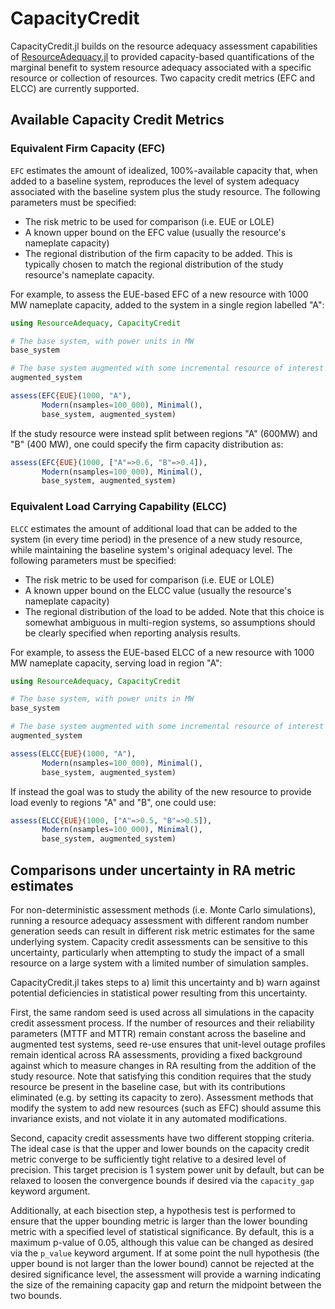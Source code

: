# CapacityCredit

CapacityCredit.jl builds on the resource adequacy assessment capabilities of
[ResourceAdequacy.jl](https://github.com/NREL/ResourceAdequacy.jl)
to provided capacity-based quantifications of the marginal benefit to
system resource adequacy associated with a specific resource or collection of
resources. Two capacity credit metrics (EFC and ELCC) are currently supported.

## Available Capacity Credit Metrics

### Equivalent Firm Capacity (EFC)

`EFC` estimates the amount of idealized, 100%-available capacity that, when
added to a baseline system, reproduces the level of system adequacy associated
with the baseline system plus the study resource. The following parameters must
be specified:

 - The risk metric to be used for comparison (i.e. EUE or LOLE)
 - A known upper bound on the EFC value (usually the resource's nameplate
   capacity)
 - The regional distribution of the firm capacity to be added. This is
   typically chosen to match the regional distribution of the study resource's
   nameplate capacity.

For example, to assess the EUE-based EFC of a new resource with 1000 MW nameplate
capacity, added to the system in a single region labelled "A":

```julia
using ResourceAdequacy, CapacityCredit

# The base system, with power units in MW
base_system

# The base system augmented with some incremental resource of interest
augmented_system

assess(EFC{EUE}(1000, "A"),
       Modern(nsamples=100_000), Minimal(),
       base_system, augmented_system)
```

If the study resource were instead split between regions "A" (600MW) and "B"
(400 MW), one could specify the firm capacity distribution as:

```julia
assess(EFC{EUE}(1000, ["A"=>0.6, "B"=>0.4]),
       Modern(nsamples=100_000), Minimal(),
       base_system, augmented_system)
```

### Equivalent Load Carrying Capability (ELCC)

`ELCC` estimates the amount of additional load that can be added to the system
(in every time period) in the presence of a new study resource, while
maintaining the baseline system's original adequacy level. The following
parameters must be specified:

 - The risk metric to be used for comparison (i.e. EUE or LOLE)
 - A known upper bound on the ELCC value (usually the resource's nameplate
   capacity)
 - The regional distribution of the load to be added. Note that this choice is
   somewhat ambiguous in multi-region systems, so assumptions should be clearly
   specified when reporting analysis results.

For example, to assess the EUE-based ELCC of a new resource with 1000 MW nameplate
capacity, serving load in region "A":

```julia
using ResourceAdequacy, CapacityCredit

# The base system, with power units in MW
base_system

# The base system augmented with some incremental resource of interest
augmented_system

assess(ELCC{EUE}(1000, "A"),
       Modern(nsamples=100_000), Minimal(),
       base_system, augmented_system)
```

If instead the goal was to study the ability of the new resource to provide
load evenly to regions "A" and "B", one could use:

```julia
assess(ELCC{EUE}(1000, ["A"=>0.5, "B"=>0.5]),
       Modern(nsamples=100_000), Minimal(),
       base_system, augmented_system)
```

## Comparisons under uncertainty in RA metric estimates

For non-deterministic assessment methods (i.e. Monte Carlo simulations),
running a resource adequacy assessment with different random number generation
seeds can result in different risk metric estimates for the same underlying
system. Capacity credit assessments can be sensitive to this uncertainty,
particularly when attempting to study the impact of a small resource on a
large system with a limited number of simulation samples.

CapacityCredit.jl takes steps to a) limit this uncertainty and b) warn against
potential deficiencies in statistical power resulting from this uncertainty.

First, the same random seed is used across all simulations in the capacity
credit assessment process. If the number of resources and their reliability
parameters (MTTF and MTTR) remain constant across the baseline and augmented
test systems, seed re-use ensures that unit-level outage profiles remain
identical across RA assessments, providing a fixed background against which to
measure changes in RA resulting from the addition of the study resource. Note
that satisfying this condition requires that the study resource be present in
the baseline case, but with its contributions eliminated (e.g. by setting its
capacity to zero). Assessment methods that modify the system to add new
resources (such as EFC) should assume this invariance exists, and
not violate it in any automated modifications.

Second, capacity credit assessments have two different stopping criteria. The
ideal case is that the upper and lower bounds on the capacity
credit metric converge to be sufficiently tight relative to a desired level
of precision. This target precision is 1 system power unit by default, but can
be relaxed to loosen the convergence bounds if desired via the `capacity_gap`
keyword argument.

Additionally, at each bisection step, a hypothesis test is performed to ensure
that the upper bounding metric is larger than the lower bounding metric with
a specified level of statistical significance. By default, this is a maximum
p-value of 0.05, although this value can be changed as desired via the
`p_value` keyword argument. If at some point the null hypothesis (the upper
bound is not larger than the lower bound) cannot be rejected at the desired
significance level, the assessment will provide a warning indicating the size
of the remaining capacity gap and return the midpoint between the two bounds.
